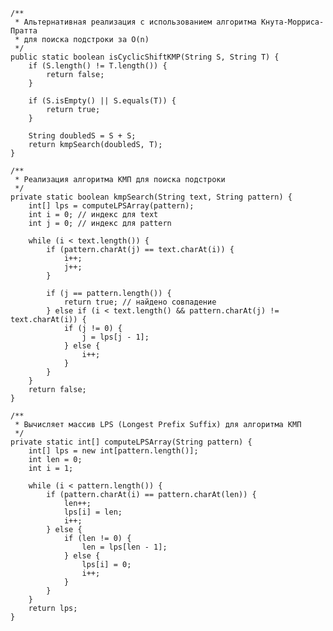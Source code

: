     /**
     * Альтернативная реализация с использованием алгоритма Кнута-Морриса-Пратта
     * для поиска подстроки за O(n)
     */
    public static boolean isCyclicShiftKMP(String S, String T) {
        if (S.length() != T.length()) {
            return false;
        }
        
        if (S.isEmpty() || S.equals(T)) {
            return true;
        }
        
        String doubledS = S + S;
        return kmpSearch(doubledS, T);
    }
    
    /**
     * Реализация алгоритма КМП для поиска подстроки
     */
    private static boolean kmpSearch(String text, String pattern) {
        int[] lps = computeLPSArray(pattern);
        int i = 0; // индекс для text
        int j = 0; // индекс для pattern
        
        while (i < text.length()) {
            if (pattern.charAt(j) == text.charAt(i)) {
                i++;
                j++;
            }
            
            if (j == pattern.length()) {
                return true; // найдено совпадение
            } else if (i < text.length() && pattern.charAt(j) != text.charAt(i)) {
                if (j != 0) {
                    j = lps[j - 1];
                } else {
                    i++;
                }
            }
        }
        return false;
    }
    
    /**
     * Вычисляет массив LPS (Longest Prefix Suffix) для алгоритма КМП
     */
    private static int[] computeLPSArray(String pattern) {
        int[] lps = new int[pattern.length()];
        int len = 0;
        int i = 1;
        
        while (i < pattern.length()) {
            if (pattern.charAt(i) == pattern.charAt(len)) {
                len++;
                lps[i] = len;
                i++;
            } else {
                if (len != 0) {
                    len = lps[len - 1];
                } else {
                    lps[i] = 0;
                    i++;
                }
            }
        }
        return lps;
    }